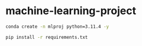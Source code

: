 # machine-learning-project

```bash
conda create -n mlproj python=3.11.4 -y
```
```bash
pip install -r requirements.txt
```

 
